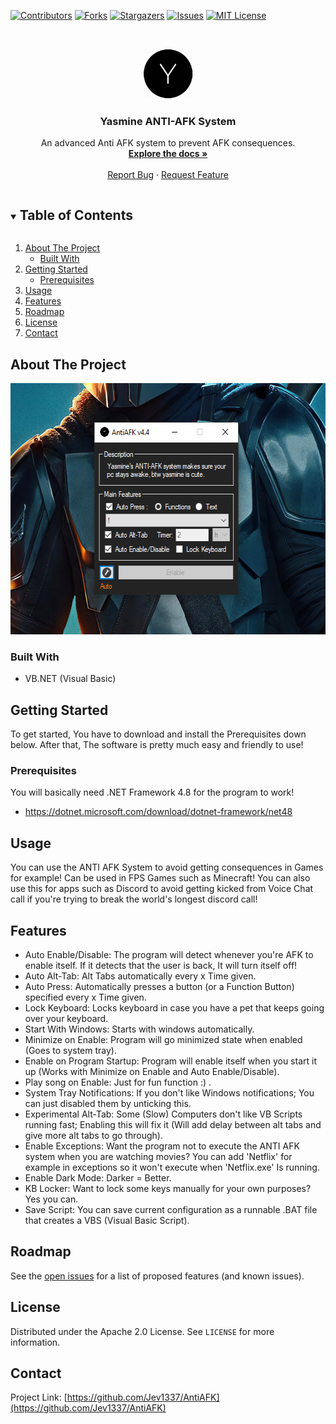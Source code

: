 <!--
*** Thanks for checking out the Best-README-Template. If you have a suggestion
*** that would make this better, please fork the repo and create a pull request
*** or simply open an issue with the tag "enhancement".
*** Thanks again! Now go create something AMAZING! :D
***
***
***
*** To avoid retyping too much info. Do a search and replace for the following:
*** github_username, repo_name, twitter_handle, email, project_title, project_description
--> 



<!-- PROJECT SHIELDS -->
<!--
*** I'm using markdown "reference style" links for readability.
*** Reference links are enclosed in brackets [ ] instead of parentheses ( ).
*** See the bottom of this document for the declaration of the reference variables
*** for contributors-url, forks-url, etc. This is an optional, concise syntax you may use.
*** https://www.markdownguide.org/basic-syntax/#reference-style-links
-->

[![Contributors][contributors-shield]][contributors-url]
[![Forks][forks-shield]][forks-url]
[![Stargazers][stars-shield]][stars-url]
[![Issues][issues-shield]][issues-url]
[![MIT License][license-shield]][license-url]



<!-- PROJECT LOGO -->
<br />
<p align="center">
  <a href="https://github.com/Jev1337/AntiAFK">
    <img src="AFK.png" alt="Logo" width="80" height="80">
  </a>

  <h3 align="center">Yasmine ANTI-AFK System</h3>

  <p align="center">
    An advanced Anti AFK system to prevent AFK consequences.
    <br />
    <a href="https://github.com/Jev1337/AntiAFK"><strong>Explore the docs »</strong></a>
    <br />
    <br />
    <a href="https://github.com/Jev1337/AntiAFK/issues">Report Bug</a>
    ·
    <a href="https://github.com/Jev1337/AntiAFK/issues">Request Feature</a>
  </p>
</p>



<!-- TABLE OF CONTENTS -->
<details open="open">
  <summary><h2 style="display: inline-block">Table of Contents</h2></summary>
  <ol>
    <li>
      <a href="#about-the-project">About The Project</a>
      <ul>
        <li><a href="#built-with">Built With</a></li>
      </ul>
    </li>
    <li>
      <a href="#getting-started">Getting Started</a>
      <ul>
        <li><a href="#prerequisites">Prerequisites</a></li>
      </ul>
    </li>
    <li><a href="#usage">Usage</a></li>
    <li><a href="#features">Features</a></li>
    <li><a href="#roadmap">Roadmap</a></li>
    <li><a href="#license">License</a></li>
    <li><a href="#contact">Contact</a></li>
  </ol>
</details>



<!-- ABOUT THE PROJECT -->
## About The Project

<div align="center"><img src="About.png" alt="Logo" width="566" height="402"></div>


### Built With

* []()VB.NET (Visual Basic)

<!-- GETTING STARTED -->
## Getting Started

To get started, You have to download and install the Prerequisites down below. After that, The software is pretty much easy and friendly to use!

### Prerequisites

You will basically need .NET Framework 4.8 for the program to work!
* https://dotnet.microsoft.com/download/dotnet-framework/net48

<!-- USAGE EXAMPLES -->
## Usage

You can use the ANTI AFK System to avoid getting consequences in Games for example! Can be used in FPS Games such as Minecraft! You can also use this for apps such as Discord to avoid getting kicked from Voice Chat call if you're trying to break the world's longest discord call!

<!-- Features -->
## Features

* []()Auto Enable/Disable: The program will detect whenever you're AFK to enable itself. If it detects that the user is back, It will turn itself off!
* []()Auto Alt-Tab: Alt Tabs automatically every x Time given.
* []()Auto Press: Automatically presses a button (or a Function Button) specified every x Time given.
* []()Lock Keyboard: Locks keyboard in case you have a pet that keeps going over your keyboard.
* []()Start With Windows: Starts with windows automatically.
* []()Minimize on Enable: Program will go minimized state when enabled (Goes to system tray).
* []()Enable on Program Startup: Program will enable itself when you start it up (Works with Minimize on Enable and Auto Enable/Disable).
* []()Play song on Enable: Just for fun function :) .
* []()System Tray Notifications: If you don't like Windows notifications; You can just disabled them by unticking this.
* []()Experimental Alt-Tab: Some (Slow) Computers don't like VB Scripts running fast; Enabling this will fix it (Will add delay between alt tabs and give more alt tabs to go through).
* []()Enable Exceptions: Want the program not to execute the ANTI AFK system when you are watching movies? You can add 'Netflix' for example in exceptions so it won't execute when 'Netflix.exe' Is running.
* []()Enable Dark Mode: Darker = Better.
* []()KB Locker: Want to lock some keys manually for your own purposes? Yes you can.
* []()Save Script: You can save current configuration as a runnable .BAT file that creates a VBS (Visual Basic Script).


<!-- ROADMAP -->
## Roadmap

See the [open issues](https://github.com/Jev1337/AntiAFK/issues) for a list of proposed features (and known issues).



<!-- LICENSE -->
## License

Distributed under the Apache 2.0 License. See `LICENSE` for more information.



<!-- CONTACT -->
## Contact

Project Link: [https://github.com/Jev1337/AntiAFK](https://github.com/Jev1337/AntiAFK)



<!-- MARKDOWN LINKS & IMAGES -->
<!-- https://www.markdownguide.org/basic-syntax/#reference-style-links -->
[contributors-shield]: https://img.shields.io/github/contributors/Jev1337/AntiAFK.svg?style=for-the-badge
[contributors-url]: https://github.com/Jev1337/AntiAFK/graphs/contributors
[forks-shield]: https://img.shields.io/github/forks/Jev1337/AntiAFK.svg?style=for-the-badge
[forks-url]: https://github.com/Jev1337/AntiAFK/network/members
[stars-shield]: https://img.shields.io/github/stars/Jev1337/AntiAFK.svg?style=for-the-badge
[stars-url]: https://github.com/Jev1337/AntiAFK/stargazers
[issues-shield]: https://img.shields.io/github/issues/Jev1337/AntiAFK.svg?style=for-the-badge
[issues-url]: https://github.com/Jev1337/AntiAFK/issues
[license-shield]: https://img.shields.io/github/license/Jev1337/AntiAFK.svg?style=for-the-badge
[license-url]: https://github.com/Jev1337/AntiAFK/blob/master/LICENSE.txt
